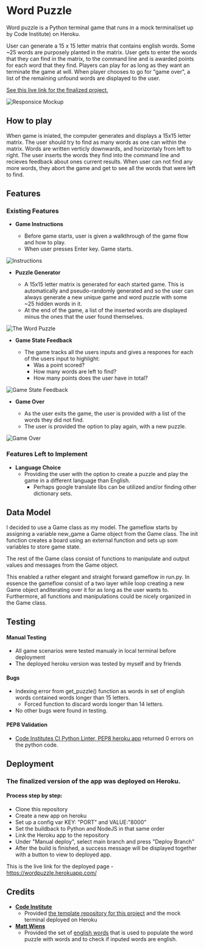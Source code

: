 # Word Puzzle

Word puzzle is a Python terminal game that runs in a mock terminal(set up by Code Institute) on Heroku.

User can generate a 15 x 15 letter matrix that contains english words. Some ~25 words are purposely planted in the matrix.
User gets to enter the words that they can find in the matrix, to the command line and is awarded points for each word that they find. Players can play for as long as they want an terminate the game at will.
When player chooses to go for "game over", a list of the remaining unfound words are displayed to the user.

[See this live link for the finalized project.](https://wordpuzzle.herokuapp.com/)

![Responsice Mockup](https://github.com/jensbrauer/wordpuzzle/blob/main/docs/readme_images/responsivemockup.PNG)

## How to play

When game is iniated, the computer generates and displays a 15x15 letter matrix.
The user should try to find as many words as one can within the matrix.
Words are written verticly downwards, and horizontaly from left to right.
The user inserts the words they find into the command line and recieves feedback about ones current results.
When user can not find any more words, they abort the game and get to see all the words that were left to find.


## Features 

### Existing Features

- __Game Instructions__

  - Before game starts, user is given a walkthrough of the game flow and how to play.
  - When user presses Enter key. Game starts.

![Instructions](https://github.com/jensbrauer/wordpuzzle/blob/main/docs/readme_images/instructions.PNG)

- __Puzzle Generator__

  - A 15x15 letter matrix is generated for each started game. This is automatically and pseudo-randomly generated and so the user can always generate a new unique game and word puzzle with some ~25 hidden words in it.
  - At the end of the game, a list of the inserted words are displayed minus the ones that the user found themselves.

![The Word Puzzle](https://github.com/jensbrauer/wordpuzzle/blob/main/docs/readme_images/displayedpuzzle.PNG)

- __Game State Feedback__

  - The game tracks all the users inputs and gives a respones for each of the users input to highlight:
    - Was a point scored?
    - How many words are left to find?
    - How many points does the user have in total?

![Game State Feedback](https://github.com/jensbrauer/wordpuzzle/blob/main/docs/readme_images/gamestate.PNG)

- __Game Over__

  - As the user exits the game, the user is provided with a list of the words they did not find. 
  - The user is provided the option to play again, with a new puzzle.

![Game Over](https://github.com/jensbrauer/wordpuzzle/blob/main/docs/readme_images/gameover.PNG)


### Features Left to Implement

- __Language Choice__
  - Providing the user with the option to create a puzzle and play the game in a different language than English.
    - Perhaps google translate libs can be utilized and/or finding other dictionary sets.

## Data Model 
I decided to use a Game class as my model. The gameflow starts by assigning a variable new_game a Game object from the Game class. The init function creates a board using an external function and sets up som variables to store game state.

The rest of the Game class consist of functions to manipulate and output values and messages from the Game object.

This enabled a rather elegant and straight forward gameflow in run.py. In essence the gameflow consist of a two layer while loop creating a new Game object anditerating over it for as long as the user wants to. Furthermore, all functions and manipulations could be nicely organized in the Game class.


## Testing 
#### Manual Testing
- All game scenarios were tested manualy in local terminal before deployment
- The deployed heroku version was tested by myself and by friends

#### Bugs 
- Indexing error from get_puzzle() function as words in set of english words contained words longer than 15 letters.
  - Forced function to discard words longer than 14 letters.
- No other bugs were found in testing.

#### PEP8 Validation
- [Code Institutes CI Python Linter, PEP8 heroku app](https://pep8ci.herokuapp.com/) returned 0 errors on the python code.

## Deployment

### The finalized version of the app was deployed on Heroku.
#### Process step by step:
- Clone this repository
- Create a new app on heroku
- Set up a config var KEY: "PORT" and VALUE:"8000"
- Set the buildback to Python and NodeJS in that same order
- Link the Heroku app to the repository
- Under "Manual deploy", select main branch and press "Deploy Branch"
- After the build is finished, a success message will be displayed together with a button to view to deployed app.

This is the live link for the deployed page - https://wordpuzzle.herokuapp.com/


## Credits

- __[Code Institute](https://codeinstitute.net/se/)__ 
  - Provided [the template repository for this project](https://github.com/Code-Institute-Org/python-essentials-template) and the mock terminal deployed on Heroku
- __[Matt Wiens](https://github.com/mwiens91)__
  - Provided the set of [english words](https://pypi.org/project/english-words/) that is used to populate the word puzzle with words and to check if inputed words are english.
